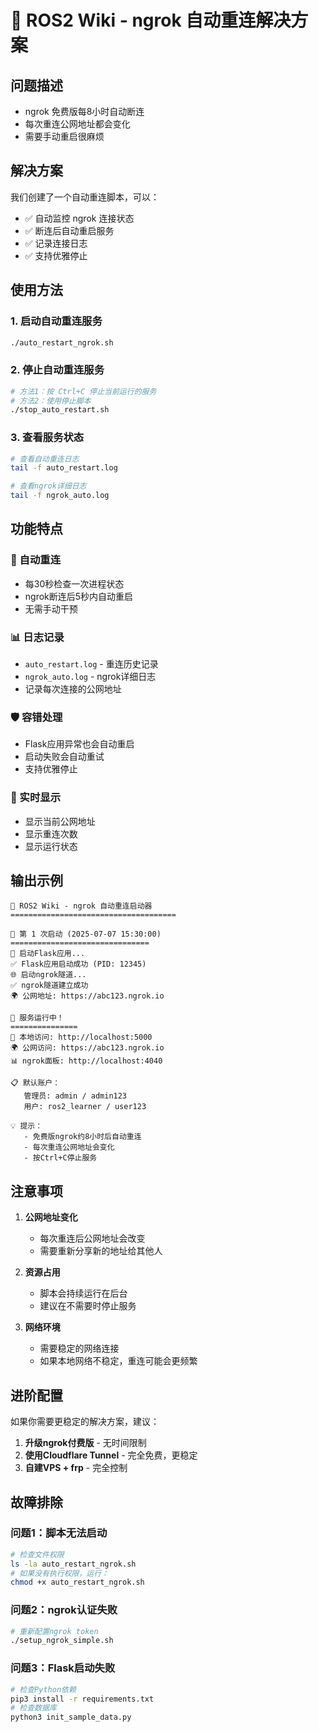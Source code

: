 # 🔄 ROS2 Wiki - ngrok 自动重连解决方案

## 问题描述
- ngrok 免费版每8小时自动断连
- 每次重连公网地址都会变化
- 需要手动重启很麻烦

## 解决方案
我们创建了一个自动重连脚本，可以：
- ✅ 自动监控 ngrok 连接状态
- ✅ 断连后自动重启服务
- ✅ 记录连接日志
- ✅ 支持优雅停止

## 使用方法

### 1. 启动自动重连服务
```bash
./auto_restart_ngrok.sh
```

### 2. 停止自动重连服务
```bash
# 方法1：按 Ctrl+C 停止当前运行的服务
# 方法2：使用停止脚本
./stop_auto_restart.sh
```

### 3. 查看服务状态
```bash
# 查看自动重连日志
tail -f auto_restart.log

# 查看ngrok详细日志
tail -f ngrok_auto.log
```

## 功能特点

### 🔄 自动重连
- 每30秒检查一次进程状态
- ngrok断连后5秒内自动重启
- 无需手动干预

### 📊 日志记录
- `auto_restart.log` - 重连历史记录
- `ngrok_auto.log` - ngrok详细日志
- 记录每次连接的公网地址

### 🛡️ 容错处理
- Flask应用异常也会自动重启
- 启动失败会自动重试
- 支持优雅停止

### 📱 实时显示
- 显示当前公网地址
- 显示重连次数
- 显示运行状态

## 输出示例

```
🔄 ROS2 Wiki - ngrok 自动重连启动器
=====================================

🚀 第 1 次启动 (2025-07-07 15:30:00)
===============================
🐍 启动Flask应用...
✅ Flask应用启动成功 (PID: 12345)
🌐 启动ngrok隧道...
✅ ngrok隧道建立成功
🌍 公网地址: https://abc123.ngrok.io

🎉 服务运行中！
===============
📱 本地访问: http://localhost:5000
🌍 公网访问: https://abc123.ngrok.io
📊 ngrok面板: http://localhost:4040

📋 默认账户：
   管理员: admin / admin123
   用户: ros2_learner / user123

💡 提示：
   - 免费版ngrok约8小时后自动重连
   - 每次重连公网地址会变化
   - 按Ctrl+C停止服务
```

## 注意事项

1. **公网地址变化**
   - 每次重连后公网地址会改变
   - 需要重新分享新的地址给其他人

2. **资源占用**
   - 脚本会持续运行在后台
   - 建议在不需要时停止服务

3. **网络环境**
   - 需要稳定的网络连接
   - 如果本地网络不稳定，重连可能会更频繁

## 进阶配置

如果你需要更稳定的解决方案，建议：

1. **升级ngrok付费版** - 无时间限制
2. **使用Cloudflare Tunnel** - 完全免费，更稳定
3. **自建VPS + frp** - 完全控制

## 故障排除

### 问题1：脚本无法启动
```bash
# 检查文件权限
ls -la auto_restart_ngrok.sh
# 如果没有执行权限，运行：
chmod +x auto_restart_ngrok.sh
```

### 问题2：ngrok认证失败
```bash
# 重新配置ngrok token
./setup_ngrok_simple.sh
```

### 问题3：Flask启动失败
```bash
# 检查Python依赖
pip3 install -r requirements.txt
# 检查数据库
python3 init_sample_data.py
```